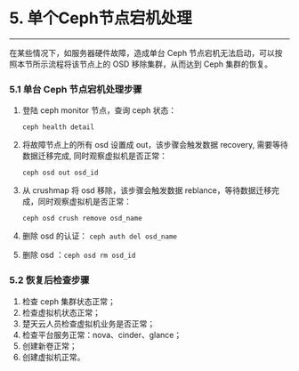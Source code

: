 # 5. 单个Ceph节点宕机处理

----------

在某些情况下，如服务器硬件故障，造成单台 Ceph 节点宕机无法启动，可以按照本节所示流程将该节点上的 OSD 移除集群，从而达到 Ceph 集群的恢复。

### 5.1 单台 Ceph 节点宕机处理步骤

1. 登陆 ceph monitor 节点，查询 ceph 状态：

   `ceph health detail`

2. 将故障节点上的所有 osd 设置成 out，该步骤会触发数据 recovery, 需要等待数据迁移完成, 同时观察虚拟机是否正常：

   `ceph osd out osd_id`

3. 从 crushmap 将 osd 移除，该步骤会触发数据 reblance，等待数据迁移完成，同时观察虚拟机是否正常：

   `ceph osd crush remove osd_name`

4. 删除 osd 的认证： `ceph auth del osd_name`

5. 删除 osd ：`ceph osd rm osd_id`


### 5.2 恢复后检查步骤

1. 检查 ceph 集群状态正常；
2. 检查虚拟机状态正常；
3. 楚天云人员检查虚拟机业务是否正常；
4. 检查平台服务正常：nova、cinder、glance；
5. 创建新卷正常；
6. 创建虚拟机正常。



